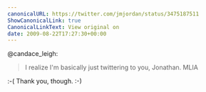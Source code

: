 ```yaml
---
canonicalURL: https://twitter.com/jmjordan/status/3475187511
ShowCanonicalLink: true
CanonicalLinkText: View original on
date: 2009-08-22T17:27:30+00:00
---
```

@candace_leigh:

> I realize I'm basically just twittering to you, Jonathan. MLIA

:-( Thank you, though. :-)